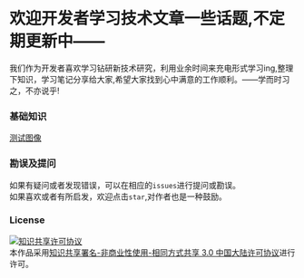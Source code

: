 # 欢迎开发者学习技术文章一些话题,不定期更新中——

我们作为开发者喜欢学习钻研新技术研究，利用业余时间来充电形式学习ing,整理下知识，学习笔记分享给大家,希望大家找到心中满意的工作顺利。——学而时习之，不亦说乎!

### 基础知识

[测试图像](https://github.com/Salvador23/Web-diary/blob/master/Public/Images/阿狸(1).png)

### 勘误及提问

如果有疑问或者发现错误，可以在相应的`issues`进行提问或勘误。<br />
如果喜欢或者有所启发，欢迎点击`star`,对作者也是一种鼓励。

### License

<a rel="license" href="http://creativecommons.org/licenses/by-nc-sa/3.0/cn/"><img alt="知识共享许可协议" style="border-width:0" src="https://i.creativecommons.org/l/by-nc-sa/3.0/cn/80x15.png" /></a><br />本作品采用<a rel="license" href="http://creativecommons.org/licenses/by-nc-sa/3.0/cn/">知识共享署名-非商业性使用-相同方式共享 3.0 中国大陆许可协议</a>进行许可。
